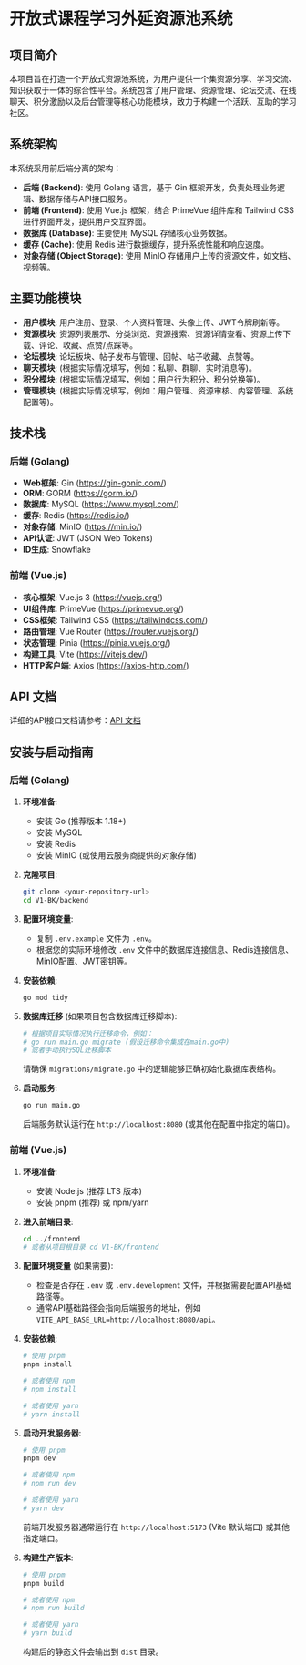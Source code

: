 # 开放式课程学习外延资源池系统

## 项目简介

本项目旨在打造一个开放式资源池系统，为用户提供一个集资源分享、学习交流、知识获取于一体的综合性平台。系统包含了用户管理、资源管理、论坛交流、在线聊天、积分激励以及后台管理等核心功能模块，致力于构建一个活跃、互助的学习社区。

## 系统架构

本系统采用前后端分离的架构：

- **后端 (Backend)**: 使用 Golang 语言，基于 Gin 框架开发，负责处理业务逻辑、数据存储与API接口服务。
- **前端 (Frontend)**: 使用 Vue.js 框架，结合 PrimeVue 组件库和 Tailwind CSS 进行界面开发，提供用户交互界面。
- **数据库 (Database)**: 主要使用 MySQL 存储核心业务数据。
- **缓存 (Cache)**: 使用 Redis 进行数据缓存，提升系统性能和响应速度。
- **对象存储 (Object Storage)**: 使用 MinIO 存储用户上传的资源文件，如文档、视频等。

## 主要功能模块

- **用户模块**: 用户注册、登录、个人资料管理、头像上传、JWT令牌刷新等。
- **资源模块**: 资源列表展示、分类浏览、资源搜索、资源详情查看、资源上传下载、评论、收藏、点赞/点踩等。
- **论坛模块**: 论坛板块、帖子发布与管理、回帖、帖子收藏、点赞等。
- **聊天模块**: (根据实际情况填写，例如：私聊、群聊、实时消息等)。
- **积分模块**: (根据实际情况填写，例如：用户行为积分、积分兑换等)。
- **管理模块**: (根据实际情况填写，例如：用户管理、资源审核、内容管理、系统配置等)。

## 技术栈

### 后端 (Golang)

- **Web框架**: Gin (https://gin-gonic.com/)
- **ORM**: GORM (https://gorm.io/)
- **数据库**: MySQL (https://www.mysql.com/)
- **缓存**: Redis (https://redis.io/)
- **对象存储**: MinIO (https://min.io/)
- **API认证**: JWT (JSON Web Tokens)
- **ID生成**: Snowflake

### 前端 (Vue.js)

- **核心框架**: Vue.js 3 (https://vuejs.org/)
- **UI组件库**: PrimeVue (https://primevue.org/)
- **CSS框架**: Tailwind CSS (https://tailwindcss.com/)
- **路由管理**: Vue Router (https://router.vuejs.org/)
- **状态管理**: Pinia (https://pinia.vuejs.org/)
- **构建工具**: Vite (https://vitejs.dev/)
- **HTTP客户端**: Axios (https://axios-http.com/)

## API 文档

详细的API接口文档请参考：[API 文档](./backend/docs/api_documentation.md)

## 安装与启动指南

### 后端 (Golang)

1.  **环境准备**:
    *   安装 Go (推荐版本 1.18+)
    *   安装 MySQL
    *   安装 Redis
    *   安装 MinIO (或使用云服务商提供的对象存储)

2.  **克隆项目**:
    ```bash
    git clone <your-repository-url>
    cd V1-BK/backend
    ```

3.  **配置环境变量**:
    *   复制 `.env.example` 文件为 `.env`。
    *   根据您的实际环境修改 `.env` 文件中的数据库连接信息、Redis连接信息、MinIO配置、JWT密钥等。

4.  **安装依赖**:
    ```bash
    go mod tidy
    ```

5.  **数据库迁移** (如果项目包含数据库迁移脚本):
    ```bash
    # 根据项目实际情况执行迁移命令，例如：
    # go run main.go migrate (假设迁移命令集成在main.go中)
    # 或者手动执行SQL迁移脚本
    ```
    请确保 `migrations/migrate.go` 中的逻辑能够正确初始化数据库表结构。

6.  **启动服务**:
    ```bash
    go run main.go
    ```
    后端服务默认运行在 `http://localhost:8080` (或其他在配置中指定的端口)。

### 前端 (Vue.js)

1.  **环境准备**:
    *   安装 Node.js (推荐 LTS 版本)
    *   安装 pnpm (推荐) 或 npm/yarn

2.  **进入前端目录**:
    ```bash
    cd ../frontend 
    # 或者从项目根目录 cd V1-BK/frontend
    ```

3.  **配置环境变量** (如果需要):
    *   检查是否存在 `.env` 或 `.env.development` 文件，并根据需要配置API基础路径等。
    *   通常API基础路径会指向后端服务的地址，例如 `VITE_API_BASE_URL=http://localhost:8080/api`。

4.  **安装依赖**:
    ```bash
    # 使用 pnpm
    pnpm install
    
    # 或者使用 npm
    # npm install
    
    # 或者使用 yarn
    # yarn install
    ```

5.  **启动开发服务器**:
    ```bash
    # 使用 pnpm
    pnpm dev
    
    # 或者使用 npm
    # npm run dev
    
    # 或者使用 yarn
    # yarn dev
    ```
    前端开发服务器通常运行在 `http://localhost:5173` (Vite 默认端口) 或其他指定端口。

6.  **构建生产版本**:
    ```bash
    # 使用 pnpm
    pnpm build
    
    # 或者使用 npm
    # npm run build
    
    # 或者使用 yarn
    # yarn build
    ```
    构建后的静态文件会输出到 `dist` 目录。

